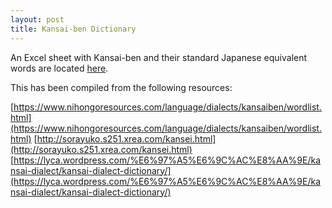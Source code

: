 ```yaml
---
layout: post
title: Kansai-ben Dictionary
---
```


An Excel sheet with Kansai-ben and their standard Japanese equivalent words are located [here](https://buffalo.box.com/s/742qstkflqdil7csn3f0dd6mcvk6yyk0).

This has been compiled from the following resources:

[https://www.nihongoresources.com/language/dialects/kansaiben/wordlist.html](https://www.nihongoresources.com/language/dialects/kansaiben/wordlist.html)
[http://sorayuko.s251.xrea.com/kansei.html](http://sorayuko.s251.xrea.com/kansei.html)
[https://lyca.wordpress.com/%E6%97%A5%E6%9C%AC%E8%AA%9E/kansai-dialect/kansai-dialect-dictionary/](https://lyca.wordpress.com/%E6%97%A5%E6%9C%AC%E8%AA%9E/kansai-dialect/kansai-dialect-dictionary/)
